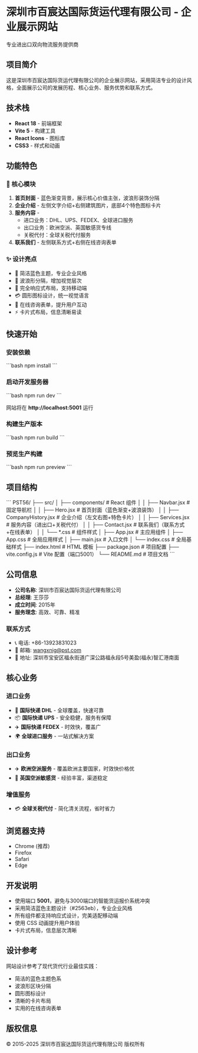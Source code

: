 # 深圳市百宸达国际货运代理有限公司 - 企业展示网站

专业进出口双向物流服务提供商

## 项目简介

这是深圳市百宸达国际货运代理有限公司的企业展示网站，采用简洁专业的设计风格，全面展示公司的发展历程、核心业务、服务优势和联系方式。

## 技术栈

- **React 18** - 前端框架
- **Vite 5** - 构建工具
- **React Icons** - 图标库
- **CSS3** - 样式和动画

## 功能特色

### 🎯 核心模块

1. **首页封面** - 蓝色渐变背景，展示核心价值主张，波浪形装饰分隔
2. **企业介绍** - 左侧文字介绍+右侧建筑图片，底部4个特色图标卡片
3. **服务内容** - 
   - 进口业务：DHL、UPS、FEDEX、全球进口服务
   - 出口业务：欧洲空派、英国敏感货专线
   - 关税代付：全球关税代付服务
4. **联系我们** - 左侧联系方式+右侧在线咨询表单

### ✨ 设计亮点

- 🎨 简洁蓝色主题，专业企业风格
- 🌊 波浪形分隔，增加视觉层次
- 📱 完全响应式布局，支持移动端
- 💳 圆形图标设计，统一视觉语言
- 📝 在线咨询表单，提升用户互动
- ⚡ 卡片式布局，信息清晰易读

## 快速开始

### 安装依赖

\`\`\`bash
npm install
\`\`\`

### 启动开发服务器

\`\`\`bash
npm run dev
\`\`\`

网站将在 **http://localhost:5001** 运行

### 构建生产版本

\`\`\`bash
npm run build
\`\`\`

### 预览生产构建

\`\`\`bash
npm run preview
\`\`\`

## 项目结构

\`\`\`
PST56/
├── src/
│   ├── components/          # React 组件
│   │   ├── Navbar.jsx       # 固定导航栏
│   │   ├── Hero.jsx         # 首页封面（蓝色渐变+波浪装饰）
│   │   ├── CompanyHistory.jsx   # 企业介绍（左文右图+特色卡片）
│   │   ├── Services.jsx         # 服务内容（进出口+关税代付）
│   │   ├── Contact.jsx          # 联系我们（联系方式+在线表单）
│   │   └── *.css            # 组件样式
│   ├── App.jsx              # 主应用组件
│   ├── App.css              # 全局应用样式
│   ├── main.jsx             # 入口文件
│   └── index.css            # 全局基础样式
├── index.html               # HTML 模板
├── package.json             # 项目配置
├── vite.config.js           # Vite 配置（端口5001）
└── README.md                # 项目文档
\`\`\`

## 公司信息

- **公司名称**: 深圳市百宸达国际货运代理有限公司
- **总经理**: 王莎莎
- **成立时间**: 2015年
- **服务理念**: 高效、可靠、精准

### 联系方式

- 📞 电话: +86-13923831023
- 📧 邮箱: wangxnig@pst.com
- 📍 地址: 深圳市宝安区福永街道广深公路福永段5号美盈(福永)智汇港南面

## 核心业务

### 进口业务
- 🚚 **国际快递 DHL** - 全球覆盖，快速可靠
- 📦 **国际快递 UPS** - 安全稳健，服务有保障
- ✈️ **国际快递 FEDEX** - 时效快，覆盖广
- 🌍 **全球进口服务** - 一站式解决方案

### 出口业务
- ✈️ **欧洲空派服务** - 覆盖欧洲主要国家，时效快价格优
- 🛫 **英国空派敏感货** - 经验丰富，渠道稳定

### 增值服务
- 💳 **全球关税代付** - 简化清关流程，省时省力

## 浏览器支持

- Chrome (推荐)
- Firefox
- Safari
- Edge

## 开发说明

- 使用端口 **5001**，避免与3000端口的智能货运报价系统冲突
- 采用简洁蓝色主题设计（#2563eb），专业企业风格
- 所有组件都支持响应式设计，完美适配移动端
- 使用 CSS 动画提升用户体验
- 卡片式布局，信息层次清晰

## 设计参考

网站设计参考了现代货代行业最佳实践：
- 简洁的蓝色主题色系
- 波浪形区块分隔
- 圆形图标设计
- 清晰的卡片布局
- 实用的在线咨询表单

## 版权信息

© 2015-2025 深圳市百宸达国际货运代理有限公司 版权所有
